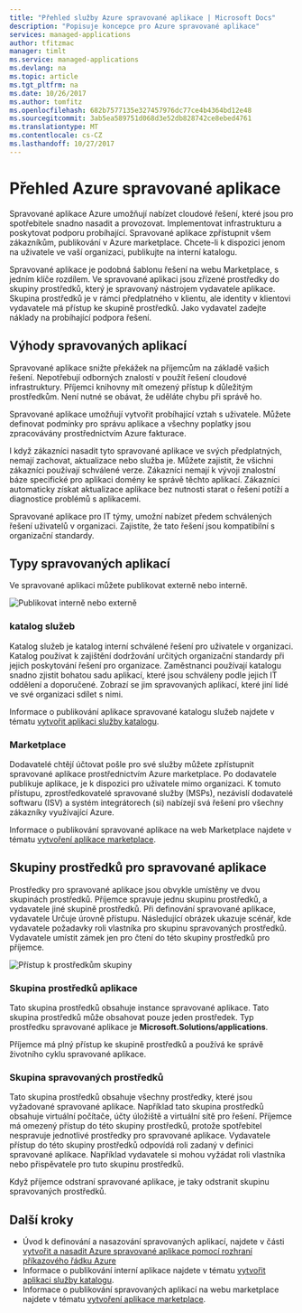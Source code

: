 ```yaml
---
title: "Přehled služby Azure spravované aplikace | Microsoft Docs"
description: "Popisuje koncepce pro Azure spravované aplikace"
services: managed-applications
author: tfitzmac
manager: timlt
ms.service: managed-applications
ms.devlang: na
ms.topic: article
ms.tgt_pltfrm: na
ms.date: 10/26/2017
ms.author: tomfitz
ms.openlocfilehash: 682b7577135e327457976dc77ce4b4364bd12e48
ms.sourcegitcommit: 3ab5ea589751d068d3e52db828742ce8ebed4761
ms.translationtype: MT
ms.contentlocale: cs-CZ
ms.lasthandoff: 10/27/2017
---
```

# <a name="azure-managed-applications-overview"></a>Přehled Azure spravované aplikace

Spravované aplikace Azure umožňují nabízet cloudové řešení, které jsou pro spotřebitele snadno nasadit a provozovat. Implementovat infrastrukturu a poskytovat podporu probíhající. Spravované aplikace zpřístupnit všem zákazníkům, publikování v Azure marketplace. Chcete-li k dispozici jenom na uživatele ve vaší organizaci, publikujte na interní katalogu. 

Spravované aplikace je podobná šablonu řešení na webu Marketplace, s jedním klíče rozdílem. Ve spravované aplikaci jsou zřízené prostředky do skupiny prostředků, který je spravovaný nástrojem vydavatele aplikace. Skupina prostředků je v rámci předplatného v klientu, ale identity v klientovi vydavatele má přístup ke skupině prostředků. Jako vydavatel zadejte náklady na probíhající podpora řešení.

## <a name="advantages-of-managed-applications"></a>Výhody spravovaných aplikací

Spravované aplikace snižte překážek na příjemcům na základě vašich řešení. Nepotřebují odborných znalostí v použít řešení cloudové infrastruktury. Příjemci knihovny mít omezený přístup k důležitým prostředkům. Není nutné se obávat, že uděláte chybu při správě ho. 

Spravované aplikace umožňují vytvořit probíhající vztah s uživatele. Můžete definovat podmínky pro správu aplikace a všechny poplatky jsou zpracovávány prostřednictvím Azure fakturace.

I když zákazníci nasadit tyto spravované aplikace ve svých předplatných, nemají zachovat, aktualizace nebo služba je. Můžete zajistit, že všichni zákazníci používají schválené verze. Zákazníci nemají k vývoji znalostní báze specifické pro aplikaci domény ke správě těchto aplikací. Zákazníci automaticky získat aktualizace aplikace bez nutnosti starat o řešení potíží a diagnostice problémů s aplikacemi. 

Spravované aplikace pro IT týmy, umožní nabízet předem schválených řešení uživatelů v organizaci. Zajistíte, že tato řešení jsou kompatibilní s organizační standardy.

## <a name="types-of-managed-applications"></a>Typy spravovaných aplikací

Ve spravované aplikaci můžete publikovat externě nebo interně.

![Publikovat interně nebo externě](./media/overview/manage_app_options.png)

### <a name="service-catalog"></a>katalog služeb

Katalog služeb je katalog interní schválené řešení pro uživatele v organizaci. Katalog používat k zajištění dodržování určitých organizační standardy při jejich poskytování řešení pro organizace. Zaměstnanci používají katalogu snadno zjistit bohatou sadu aplikací, které jsou schváleny podle jejich IT oddělení a doporučené. Zobrazí se jim spravovaných aplikací, které jiní lidé ve své organizaci sdílet s nimi.

Informace o publikování aplikace spravované katalogu služeb najdete v tématu [vytvořit aplikaci služby katalogu](publish-service-catalog-app.md).

### <a name="marketplace"></a>Marketplace

Dodavatelé chtějí účtovat pošle pro své služby můžete zpřístupnit spravované aplikace prostřednictvím Azure marketplace. Po dodavatele publikuje aplikace, je k dispozici pro uživatele mimo organizaci. K tomuto přístupu, zprostředkovatelé spravované služby (MSPs), nezávislí dodavatelé softwaru (ISV) a systém integrátorech (si) nabízejí svá řešení pro všechny zákazníky využívající Azure.

Informace o publikování spravované aplikace na web Marketplace najdete v tématu [vytvoření aplikace marketplace](publish-marketplace-app.md).

## <a name="resource-groups-for-managed-applications"></a>Skupiny prostředků pro spravované aplikace

Prostředky pro spravované aplikace jsou obvykle umístěny ve dvou skupinách prostředků. Příjemce spravuje jednu skupinu prostředků, a vydavatele jiné skupině prostředků. Při definování spravované aplikace, vydavatele Určuje úrovně přístupu. Následující obrázek ukazuje scénář, kde vydavatele požadavky roli vlastníka pro skupinu spravovaných prostředků. Vydavatele umístit zámek jen pro čtení do této skupiny prostředků pro příjemce.

![Přístup k prostředkům skupiny](./media/overview/access.png)

### <a name="application-resource-group"></a>Skupina prostředků aplikace

Tato skupina prostředků obsahuje instance spravované aplikace. Tato skupina prostředků může obsahovat pouze jeden prostředek. Typ prostředku spravované aplikace je **Microsoft.Solutions/applications**.

Příjemce má plný přístup ke skupině prostředků a používá ke správě životního cyklu spravované aplikace.

### <a name="managed-resource-group"></a>Skupina spravovaných prostředků

Tato skupina prostředků obsahuje všechny prostředky, které jsou vyžadované spravované aplikace. Například tato skupina prostředků obsahuje virtuální počítače, účty úložiště a virtuální sítě pro řešení. Příjemce má omezený přístup do této skupiny prostředků, protože spotřebitel nespravuje jednotlivé prostředky pro spravované aplikace. Vydavatele přístup do této skupiny prostředků odpovídá roli zadaný v definici spravované aplikace. Například vydavatele si mohou vyžádat roli vlastníka nebo přispěvatele pro tuto skupinu prostředků.

Když příjemce odstraní spravované aplikace, je taky odstranit skupinu spravovaných prostředků.

## <a name="next-steps"></a>Další kroky

* Úvod k definování a nasazování spravovaných aplikací, najdete v části [vytvořit a nasadit Azure spravované aplikace pomocí rozhraní příkazového řádku Azure](managed-apps-quickstart-cli.md)
* Informace o publikování interní aplikace najdete v tématu [vytvořit aplikaci služby katalogu](publish-service-catalog-app.md).
* Informace o publikování spravovaných aplikací na webu marketplace najdete v tématu [vytvoření aplikace marketplace](publish-marketplace-app.md).

